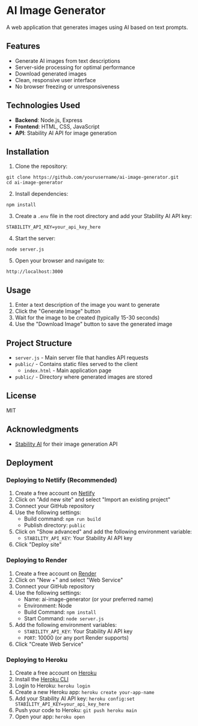 # AI Image Generator

A web application that generates images using AI based on text prompts.

## Features

- Generate AI images from text descriptions
- Server-side processing for optimal performance
- Download generated images
- Clean, responsive user interface
- No browser freezing or unresponsiveness

## Technologies Used

- **Backend**: Node.js, Express
- **Frontend**: HTML, CSS, JavaScript
- **API**: Stability AI API for image generation

## Installation

1. Clone the repository:

```
git clone https://github.com/yourusername/ai-image-generator.git
cd ai-image-generator
```

2. Install dependencies:

```
npm install
```

3. Create a `.env` file in the root directory and add your Stability AI API key:

```
STABILITY_API_KEY=your_api_key_here
```

4. Start the server:

```
node server.js
```

5. Open your browser and navigate to:

```
http://localhost:3000
```

## Usage

1. Enter a text description of the image you want to generate
2. Click the "Generate Image" button
3. Wait for the image to be created (typically 15-30 seconds)
4. Use the "Download Image" button to save the generated image

## Project Structure

- `server.js` - Main server file that handles API requests
- `public/` - Contains static files served to the client
  - `index.html` - Main application page
- `public/` - Directory where generated images are stored

## License

MIT

## Acknowledgments

- [Stability AI](https://stability.ai/) for their image generation API

## Deployment

### Deploying to Netlify (Recommended)

1. Create a free account on [Netlify](https://www.netlify.com/)
2. Click on "Add new site" and select "Import an existing project"
3. Connect your GitHub repository
4. Use the following settings:
   - Build command: `npm run build`
   - Publish directory: `public`
5. Click on "Show advanced" and add the following environment variable:
   - `STABILITY_API_KEY`: Your Stability AI API key
6. Click "Deploy site"

### Deploying to Render

1. Create a free account on [Render](https://render.com/)
2. Click on "New +" and select "Web Service"
3. Connect your GitHub repository
4. Use the following settings:
   - Name: ai-image-generator (or your preferred name)
   - Environment: Node
   - Build Command: `npm install`
   - Start Command: `node server.js`
5. Add the following environment variables:
   - `STABILITY_API_KEY`: Your Stability AI API key
   - `PORT`: 10000 (or any port Render supports)
6. Click "Create Web Service"

### Deploying to Heroku

1. Create a free account on [Heroku](https://www.heroku.com/)
2. Install the [Heroku CLI](https://devcenter.heroku.com/articles/heroku-cli)
3. Login to Heroku: `heroku login`
4. Create a new Heroku app: `heroku create your-app-name`
5. Add your Stability AI API key: `heroku config:set STABILITY_API_KEY=your_api_key_here`
6. Push your code to Heroku: `git push heroku main`
7. Open your app: `heroku open`
